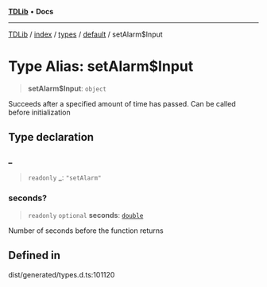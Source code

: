 [**TDLib**](../../../../../../README.md) • **Docs**

***

[TDLib](../../../../../../modules.md) / [index](../../../../../README.md) / [types](../../../README.md) / [default](../README.md) / setAlarm$Input

# Type Alias: setAlarm$Input

> **setAlarm$Input**: `object`

Succeeds after a specified amount of time has passed. Can be called before initialization

## Type declaration

### \_

> `readonly` **\_**: `"setAlarm"`

### seconds?

> `readonly` `optional` **seconds**: [`double`](double-1.md)

Number of seconds before the function returns

## Defined in

dist/generated/types.d.ts:101120
